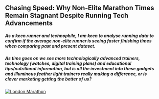 ## Chasing Speed: Why Non-Elite Marathon Times Remain Stagnant Despite Running Tech Advancements
#####   As a keen runner and technophile, I am keen to analyse running data to confirm if the average non-elite runner is seeing faster finishing times when comparing past and present dataset.  
   
#####   As time goes on we see more technologically advanced trainers, technology (watches, digital training plans) and educational tips/nutritional information, but is all the investment into these gadgets and illuminous feather light trainers really making a difference, or is clever marketing getting the better of us?

  [![London Marathon](https://images.ctfassets.net/7ajcefednbt4/68o2Cx7UXvJ9Zi0kyqBpaq/9f4cd99e8fdc7cc22b1d2a217876009e/London_Marathon_header.jpg)](https://github.com/craigobee/ldnmarathonfinishers/blob/main/LondonMarathon.ipynb)

   
